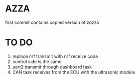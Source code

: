 # AZZA 
first commit contains copied version of zozza

# TO DO 
1. replace nrf transmit with nrf receive code 
2. control side is the same 
3. uart2 transmit through dashboard task
4. CAN task receives from the ECU with the ultrasonic module